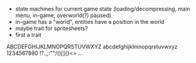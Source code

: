 - state machines for current game state (loading/decompressing, main menu, in-game, overworld(?) paused)
- in-game has a "world", entities have a position in the world
- maybe trait for spritesheets?
- first a trait 



ABCDEFGHIJKLMNOPQRSTUVWXYZ
abcdefghijklmnopqrstuvwxyz
1234567890
!?.,;:""/\()[]{}<>
...